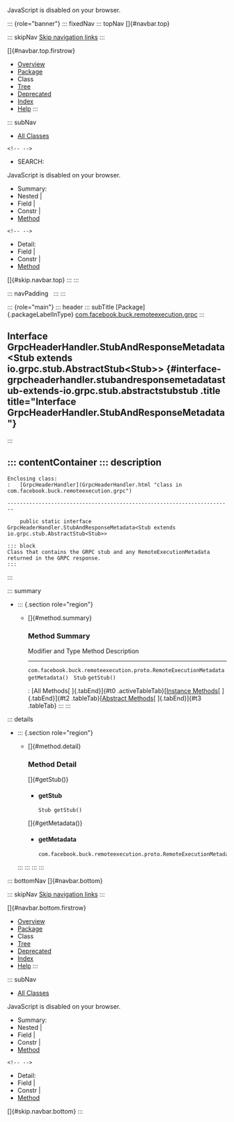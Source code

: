 <div>

JavaScript is disabled on your browser.

</div>

::: {role="banner"}
::: fixedNav
::: topNav
[]{#navbar.top}

::: skipNav
[Skip navigation links](#skip.navbar.top "Skip navigation links")
:::

[]{#navbar.top.firstrow}

-   [Overview](../../../../../index.html)
-   [Package](package-summary.html)
-   Class
-   [Tree](package-tree.html)
-   [Deprecated](../../../../../deprecated-list.html)
-   [Index](../../../../../index-all.html)
-   [Help](../../../../../help-doc.html)
:::

::: subNav
-   [All Classes](../../../../../allclasses.html)

```{=html}
<!-- -->
```
-   SEARCH:

<div>

<div>

JavaScript is disabled on your browser.

</div>

</div>

<div>

-   Summary: 
-   Nested \| 
-   Field \| 
-   Constr \| 
-   [Method](#method.summary)

```{=html}
<!-- -->
```
-   Detail: 
-   Field \| 
-   Constr \| 
-   [Method](#method.detail)

</div>

[]{#skip.navbar.top}
:::
:::

::: navPadding
 
:::
:::

::: {role="main"}
::: header
::: subTitle
[Package]{.packageLabelInType} [com.facebook.buck.remoteexecution.grpc](package-summary.html)
:::

## Interface GrpcHeaderHandler.StubAndResponseMetadata\<Stub extends io.grpc.stub.AbstractStub\<Stub\>\> {#interface-grpcheaderhandler.stubandresponsemetadatastub-extends-io.grpc.stub.abstractstubstub .title title="Interface GrpcHeaderHandler.StubAndResponseMetadata"}
:::

::: contentContainer
::: description
-   

    Enclosing class:
    :   [GrpcHeaderHandler](GrpcHeaderHandler.html "class in com.facebook.buck.remoteexecution.grpc")

    ------------------------------------------------------------------------

        public static interface GrpcHeaderHandler.StubAndResponseMetadata<Stub extends io.grpc.stub.AbstractStub<Stub>>

    ::: block
    Class that contains the GRPC stub and any RemoteExecutionMetadata
    returned in the GRPC response.
    :::
:::

::: summary
-   ::: {.section role="region"}
    -   []{#method.summary}

        ### Method Summary

          Modifier and Type                                                   Method            Description
          ------------------------------------------------------------------- ----------------- -------------
          `com.facebook.buck.remoteexecution.proto.RemoteExecutionMetadata`   `getMetadata()`    
          `Stub`                                                              `getStub()`        

          : [All Methods[ ]{.tabEnd}]{#t0 .activeTableTab}[[Instance
          Methods](javascript:show(2);)[ ]{.tabEnd}]{#t2
          .tableTab}[[Abstract
          Methods](javascript:show(4);)[ ]{.tabEnd}]{#t3 .tableTab}
    :::
:::

::: details
-   ::: {.section role="region"}
    -   []{#method.detail}

        ### Method Detail

        []{#getStub()}

        -   #### getStub

            ``` methodSignature
            Stub getStub()
            ```

        []{#getMetadata()}

        -   #### getMetadata

            ``` methodSignature
            com.facebook.buck.remoteexecution.proto.RemoteExecutionMetadata getMetadata()
            ```
    :::
:::
:::
:::

::: bottomNav
[]{#navbar.bottom}

::: skipNav
[Skip navigation links](#skip.navbar.bottom "Skip navigation links")
:::

[]{#navbar.bottom.firstrow}

-   [Overview](../../../../../index.html)
-   [Package](package-summary.html)
-   Class
-   [Tree](package-tree.html)
-   [Deprecated](../../../../../deprecated-list.html)
-   [Index](../../../../../index-all.html)
-   [Help](../../../../../help-doc.html)
:::

::: subNav
-   [All Classes](../../../../../allclasses.html)

<div>

<div>

JavaScript is disabled on your browser.

</div>

</div>

<div>

-   Summary: 
-   Nested \| 
-   Field \| 
-   Constr \| 
-   [Method](#method.summary)

```{=html}
<!-- -->
```
-   Detail: 
-   Field \| 
-   Constr \| 
-   [Method](#method.detail)

</div>

[]{#skip.navbar.bottom}
:::
